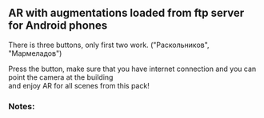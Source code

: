 
## AR with augmentations loaded from ftp server for Android phones  

There is three buttons, only first two work. ("Раскольников", "Мармеладов")   
 
Press the button, make sure that you have internet connection and you can point the camera at the building  
and enjoy AR for all scenes from this pack!  
  

### Notes:
